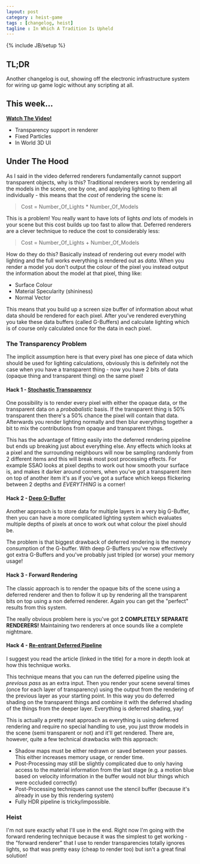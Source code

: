 ```yaml
---
layout: post
category : heist-game
tags : [changelog, heist]
tagline : In Which A Tradition Is Upheld
---
```

{% include JB/setup %}


## TL;DR

Another changelog is out, showing off the electronic infrastructure system for wiring up game logic without any scripting at all.

## This week...

[**Watch The Video!**](https://www.youtube.com/watch?v=MO5GCd13y38)

- Transparency support in renderer
- Fixed Particles
- In World 3D UI

## Under The Hood

As I said in the video deferred renderers fundamentally cannot support transparent objects, why is this? Traditional renderers work by rendering all the models in the scene, one by one, and applying lighting to them all individually - this means that the _cost_ of rendering the scene is:

 > Cost = Number_Of_Lights * Number_Of_Models

This is a problem! You really want to have lots of lights *and* lots of models in your scene but this cost builds up too fast to allow that. Deferred renderers are a clever technique to reduce the cost to considerably less:

 > Cost = Number_Of_Lights + Number_Of_Models
 
 How do they do this? Basically instead of rendering out every model with lighting and the full works everything is rendered out as *data*. When you render a model you don't output the colour of the pixel you instead output the information about the model at that pixel, thing like:
 
  - Surface Colour
  - Material Specularity (shininess)
  - Normal Vector
  
  This means that you build up a screen size buffer of information about what data should be rendered for each pixel. After you've rendered everything you take these data buffers (called G-Buffers) and calculate lighting which is of course only calculated once for the data in each pixel.
  
### The Transparency Problem
  
  The implicit assumption here is that every pixel has one piece of data which should be used for lighting calculations, obviously this is definitely not the case when you have a transparent thing - now you have 2 bits of data (opaque thing and transparent thing) on the same pixel!
  
#### Hack 1 - [Stochastic Transparency](http://www.shaderx7.com/)

One possibility is to render every pixel with either the opaque data, or the transparent data on a _probabalistic_ basis. If the transparent thing is 50% transparent then there's a 50% chance the pixel will contain that data. Afterwards you render lighting normally and then blur everything together a bit to mix the contributions from opaque and transparent things.

This has the advantage of fitting easily into the deferred rendering pipeline but ends up breaking just about everything else. Any effects which looks at a pixel and the surrounding neighbours will now be sampling randomly from 2 different items and this will break most post processing effects. For example SSAO looks at pixel depths to work out how smooth your surface is, and makes it darker around corners, when you've got a transparent item on top of another item it's as if you've got a surface which keeps flickering between 2 depths and *EVERYTHING* is a corner!

#### Hack 2 - [Deep G-Buffer](http://www.humus.name/index.php?page=3D&ID=75)

Another approach is to store data for multiple layers in a very big G-Buffer, then you can have a more complicated lighting system which evaluates multiple depths of pixels at once to work out what colour the pixel should be.

The problem is that biggest drawback of deferred rendering is the memory consumption of the G-buffer. With deep G-Buffers you've now effectively got extra G-Buffers and you've probably just tripled (or worse) your memory usage!

#### Hack 3 - Forward Rendering

The classic approach is to render the opaque bits of the scene using a deferred renderer and then to follow it up by rendering all the transparent bits on top using a non deferred renderer. Again you can get the "perfect" results from this system.

The really obvious problem here is you've got **2 COMPLETELY SEPARATE RENDERERS!** Maintaining two renderers at once sounds like a complete nightmare.

#### Hack 4 - [Re-entrant Deferred Pipeline](http://www.john-chapman.net/content.php?id=13)

I suggest you read the article (linked in the title) for a more in depth look at how this technique works.

This technique means that you can run the deferred pipeline using the *previous pass* as an extra input. Then you render your scene several times (once for each layer of transparency) using the output from the rendering of the previous layer as your starting point. In this way you do deferred shading on the transparent things and combine it with the deferred shading of the things from the deeper layer. Everything is deferred shading, yay!

This is actually a pretty neat approach as everything is using deferred rendering and require no special handling to use, you just throw models in the scene (semi transparent or not) and it'll get rendered. There are, however, quite a few technical drawbacks with this approach:

 - Shadow maps must be either redrawn or saved between your passes. This either increases memory usage, or render time.
 - Post-Processing may still be slightly complicated due to only having access to the material information from the last stage (e.g. a motion blue based on velocity information in the buffer would not blur things which were occluded correctly)
 - Post-Processing techniques cannot use the stencil buffer (because it's already in use by this rendering system)
 - Fully HDR pipeline is tricky/impossible.
 
 ### Heist
 
 I'm not sure exactly what I'll use in the end. Right now I'm going with the forward rendering technique because it was the simplest to get working - the "forward renderer" that I use to render transparencies totally ignores lights, so that was pretty easy (cheap to render too) but isn't a great final solution!